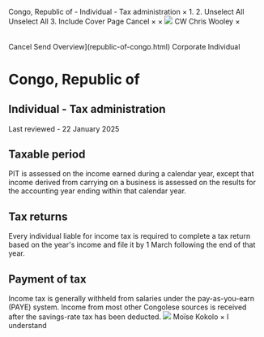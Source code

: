 Congo, Republic of - Individual - Tax administration
×
1.
2.
Unselect All
Unselect All
3.
Include Cover Page
Cancel
×
×
![](-/media/world-wide-tax-summaries/attachments/global---chris-wooley.ashx%3Frev=ac5e5f3223b34096b1afc2a6009c7320&revision=ac5e5f32-23b3-4096-b1af-c2a6009c7320&hash=859B7ADC84DC2CBEC9760E9E6EE7DE6D0A8BFCDF)
CW
Chris Wooley
×
######
Cancel
Send
Overview](republic-of-congo.html)
Corporate
Individual
# Congo, Republic of
## Individual - Tax administration
Last reviewed - 22 January 2025
## Taxable period
PIT is assessed on the income earned during a calendar year, except that income derived from carrying on a business is assessed on the results for the accounting year ending within that calendar year.
## Tax returns
Every individual liable for income tax is required to complete a tax return based on the year's income and file it by 1 March following the end of that year.
## Payment of tax
Income tax is generally withheld from salaries under the pay-as-you-earn (PAYE) system. Income from most other Congolese sources is received after the savings-rate tax has been deducted.
![](-/media/world-wide-tax-summaries/attachments/congo-republic-of---moise-kokolo.ashx%3Frev=37f08685c80f405680ee1f22adc08ad6&revision=37f08685-c80f-4056-80ee-1f22adc08ad6&hash=51E57BEFFA834F4CA5A3EC2C73FF85272BE91924)
Moïse Kokolo
×
I understand